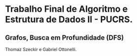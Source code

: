 <h1> Trabalho Final de Algoritmo e Estrutura de Dados II - PUCRS. </h1>

<h2>Grafos, Busca em Profundidade (DFS)</h2>

<p>Thomaz Szeckir e Gabriel Ottonelli.</p>
